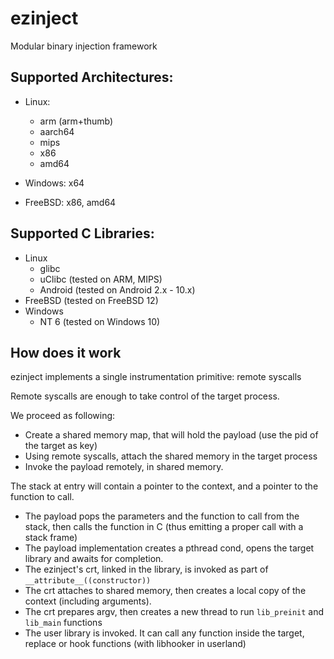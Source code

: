 # ezinject
Modular binary injection framework

## Supported Architectures:
- Linux:
  - arm (arm+thumb)
  - aarch64
  - mips
  - x86
  - amd64
  
- Windows: x64
- FreeBSD: x86, amd64

## Supported C Libraries:
- Linux
  - glibc
  - uClibc (tested on ARM, MIPS)
  - Android (tested on Android 2.x - 10.x)
- FreeBSD (tested on FreeBSD 12)
- Windows
  - NT 6 (tested on Windows 10)

## How does it work

ezinject implements a single instrumentation primitive: remote syscalls

Remote syscalls are enough to take control of the target process.

We proceed as following:

- Create a shared memory map, that will hold the payload (use the pid of the target as key)
- Using remote syscalls, attach the shared memory in the target process
- Invoke the payload remotely, in shared memory.

The stack at entry will contain a pointer to the context, and a pointer to the function to call.
- The payload pops the parameters and the function to call from the stack, then calls the function in C (thus emitting a proper call with a stack frame)
- The payload implementation creates a pthread cond, opens the target library and awaits for completion.
- The ezinject's crt, linked in the library, is invoked as part of `__attribute__((constructor))`
- The crt attaches to shared memory, then creates a local copy of the context (including arguments).
- The crt prepares argv, then creates a new thread to run `lib_preinit` and `lib_main` functions
- The user library is invoked. It can call any function inside the target, replace or hook functions (with libhooker in userland)
